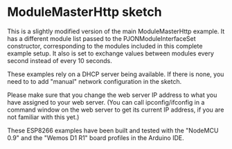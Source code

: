 # ModuleMasterHttp sketch
This is a slightly modified version of the main ModuleMasterHttp example.
It has a different module list passed to the PJONModuleInterfaceSet constructor, corresponding to the modules included in this complete example setup. It also is set to exchange values between modules every second instead of every 10 seconds.

These examples rely on a DHCP server being available. If there is none, you need to to add "manual" network configuration in the sketch.

Please make sure that you change the web server IP address to what you have assigned to your web server.
(You can call ipconfig/ifconfig in a command window on the web server to get its current IP address, if you are not familiar with this yet.)

These ESP8266 examples have been built and tested with the "NodeMCU 0.9" and the "Wemos D1 R1" board profiles in the Arduino IDE.
